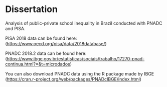 # Dissertation
Analysis of public-private school inequality in Brazil conducted with PNADC and PISA.

PISA 2018 data can be found here: (https://www.oecd.org/pisa/data/2018database/)

PNADC 2018.2 data can be found here: (https://www.ibge.gov.br/estatisticas/sociais/trabalho/17270-pnad-continua.html?=&t=microdados)

You can also download PNADC data using the R package made by IBGE (https://cran.r-project.org/web/packages/PNADcIBGE/index.html)
